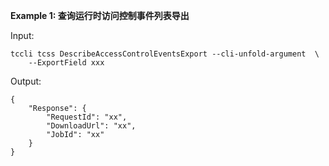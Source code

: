 **Example 1: 查询运行时访问控制事件列表导出**



Input: 

```
tccli tcss DescribeAccessControlEventsExport --cli-unfold-argument  \
    --ExportField xxx
```

Output: 
```
{
    "Response": {
        "RequestId": "xx",
        "DownloadUrl": "xx",
        "JobId": "xx"
    }
}
```

